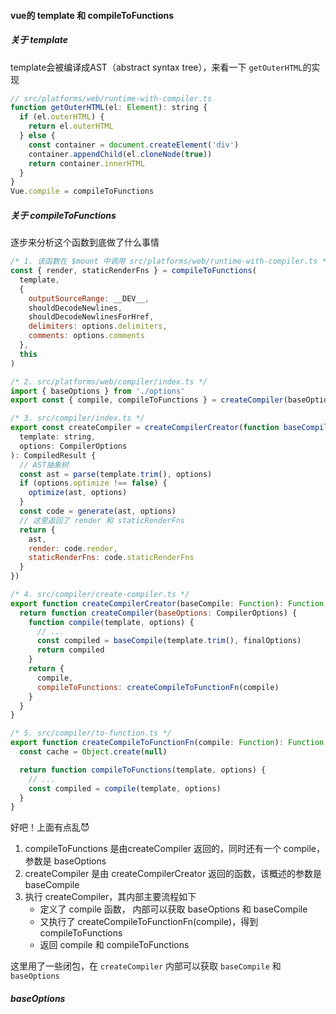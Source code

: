 #### vue的 template 和 compileToFunctions
##### 关于 template
template会被编译成AST（abstract syntax tree），来看一下 `getOuterHTML`的实现

```js
// src/platforms/web/runtime-with-compiler.ts
function getOuterHTML(el: Element): string {
  if (el.outerHTML) {
    return el.outerHTML
  } else {
    const container = document.createElement('div')
    container.appendChild(el.cloneNode(true))
    return container.innerHTML
  }
}
Vue.compile = compileToFunctions
```

##### 关于 compileToFunctions
逐步来分析这个函数到底做了什么事情
```js
/* 1. 该函数在 $mount 中调用 src/platforms/web/runtime-with-compiler.ts */
const { render, staticRenderFns } = compileToFunctions(
  template,
  {
    outputSourceRange: __DEV__,
    shouldDecodeNewlines,
    shouldDecodeNewlinesForHref,
    delimiters: options.delimiters,
    comments: options.comments
  },
  this
)

/* 2. src/platforms/web/compiler/index.ts */
import { baseOptions } from './options'
export const { compile, compileToFunctions } = createCompiler(baseOptions)

/* 3. src/compiler/index.ts */
export const createCompiler = createCompilerCreator(function baseCompile(
  template: string,
  options: CompilerOptions
): CompiledResult {
  // AST抽象树
  const ast = parse(template.trim(), options)
  if (options.optimize !== false) {
    optimize(ast, options)
  }
  const code = generate(ast, options)
  // 这里返回了 render 和 staticRenderFns
  return {
    ast,
    render: code.render,
    staticRenderFns: code.staticRenderFns
  }
})

/* 4. src/compiler/create-compiler.ts */
export function createCompilerCreator(baseCompile: Function): Function {
  return function createCompiler(baseOptions: CompilerOptions) {
    function compile(template, options) {
      // ...
      const compiled = baseCompile(template.trim(), finalOptions)
      return compiled
    }
    return {
      compile,
      compileToFunctions: createCompileToFunctionFn(compile)
    }
  }
}

/* 5. src/compiler/to-function.ts */
export function createCompileToFunctionFn(compile: Function): Function {
  const cache = Object.create(null)

  return function compileToFunctions(template, options) {
    // ...
    const compiled = compile(template, options)
  }
}

```
好吧！上面有点乱😈
1. compileToFunctions 是由createCompiler 返回的，同时还有一个 compile， 参数是 baseOptions
2. createCompiler 是由 createCompilerCreator 返回的函数，该概述的参数是 baseCompile
3. 执行 createCompiler，其内部主要流程如下
    - 定义了 compile 函数， 内部可以获取 baseOptions 和 baseCompile
    - 又执行了 createCompileToFunctionFn(compile)，得到compileToFunctions
    - 返回 compile 和 compileToFunctions

这里用了一些闭包，在 `createCompiler` 内部可以获取 `baseCompile` 和 `baseOptions`

##### baseOptions

